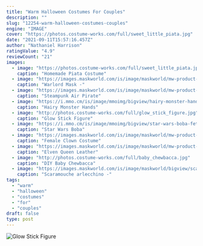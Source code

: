 ```yaml
---
title: "Warm Halloween Costumes For Couples"
description: ""
slug: "12254-warm-halloween-costumes-couples"
engine: "IMAGE"
cover: "https://photos.costume-works.com/full/sweet_little_piata.jpg"
date: "2021-09-11T15:57:16.457Z"
author: "Nathaniel Harrison"
ratingValue: "4.9"
reviewCount: "21"
images:
  - image: "https://photos.costume-works.com/full/sweet_little_piata.jpg"
    caption: "Homemade Piata Costume"
  - image: "https://images.maskworld.com/is/image/maskworld/mw-product-zoom/warlord-mask--mw-100401-2.jpg"
    caption: "Warlord Mask -"
  - image: "https://images.maskworld.com/is/image/maskworld/mw-product-zoom/steampunk-air-pirate-monocle--mw-111848-2.jpg"
    caption: "Steampunk Air Pirate"
  - image: "https://i.mmo.cm/is/image/mmoimg/bigview/hairy-monster-hands-brown--mw-100775-1.jpg"
    caption: "Hairy Monster Hands"
  - image: "http://photos.costume-works.com/full/glow_stick_figure.jpg"
    caption: "Glow Stick Figure"
  - image: "https://i.mmo.cm/is/image/mmoimg/bigview/star-wars-boba-fett-deluxe-kids-costume--mw-116793-1.jpg"
    caption: "Star Wars Boba"
  - image: "https://images.maskworld.com/is/image/maskworld/mw-product-zoom/female-clown-costume--mw-102707-1.jpg"
    caption: "Female Clown Costume"
  - image: "https://images.maskworld.com/is/image/maskworld/mw-product-zoom/elven-queen-leather-crown--mw-113428-2.jpg"
    caption: "Elven Queen Leather"
  - image: "http://photos.costume-works.com/full/baby_chewbacca.jpg"
    caption: "DIY Baby Chewbacca"
  - image: "https://images.maskworld.com/is/image/maskworld/bigview/scaramouche-arlecchino-venetian-mask--mw-101238-1.jpg"
    caption: "Scaramouche arlecchino -"
tags:
  - "warm"
  - "halloween"
  - "costumes"
  - "for"
  - "couples"
draft: false
type: post
---
```



![Glow Stick Figure](http://photos.costume-works.com/full/glow_stick_figure.jpg "Glow Stick Figure")


<!--inArticleAds-->

<!--galleryOne-->


<!--inArticleAds-->

<!--galleryTwo-->


<!--galleryThree-->

